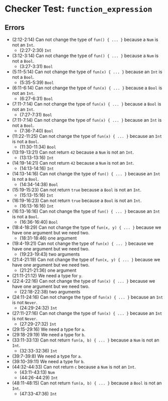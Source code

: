 # Checker Test: `function_expression`

## Errors
- (2:12-2:14) Can not change the type of `fun() { ... }` because a `Num` is not an `Int`.
  - (2:27-2:30) `Int`
- (3:12-3:14) Can not change the type of `fun() { ... }` because a `Num` is not a `Bool`.
  - (3:27-3:31) `Bool`
- (5:11-5:14) Can not change the type of `fun(x) { ... }` because an `Int` is not a `Bool`.
  - (5:35-5:39) `Bool`
- (6:11-6:14) Can not change the type of `fun(x) { ... }` because a `Bool` is not an `Int`.
  - (6:27-6:31) `Bool`
- (7:11-7:14) Can not change the type of `fun(x) { ... }` because a `Bool` is not an `Int`.
  - (7:27-7:31) `Bool`
- (7:11-7:14) Can not change the type of `fun(x) { ... }` because an `Int` is not a `Bool`.
  - (7:36-7:40) `Bool`
- (11:22-11:25) Can not change the type of `fun(x) { ... }` because an `Int` is not a `Bool`.
  - (11:30-11:34) `Bool`
- (13:19-13:21) Can not return `42` because a `Num` is not an `Int`.
  - (13:13-13:16) `Int`
- (14:19-14:21) Can not return `42` because a `Num` is not an `Int`.
  - (14:13-14:16) `Int`
- (14:13-14:16) Can not change the type of `fun() { ... }` because an `Int` is not a `Bool`.
  - (14:34-14:38) `Bool`
- (15:19-15:23) Can not return `true` because a `Bool` is not an `Int`.
  - (15:13-15:16) `Int`
- (16:19-16:23) Can not return `true` because a `Bool` is not an `Int`.
  - (16:13-16:16) `Int`
- (16:13-16:16) Can not change the type of `fun() { ... }` because an `Int` is not a `Bool`.
  - (16:36-16:40) `Bool`
- (18:4-18:29) Can not change the type of `fun(x, y) { ... }` because we have one argument but we need two.
  - (18:31-18:46) one argument
- (19:4-19:21) Can not change the type of `fun(x) { ... }` because we have one argument but we need two.
  - (19:23-19:43) two arguments
- (21:4-21:19) Can not change the type of `fun(x, y) { ... }` because we have one argument but we need two.
  - (21:21-21:36) one argument
- (21:11-21:12) We need a type for `y`.
- (22:4-22:16) Can not change the type of `fun(x) { ... }` because we have one argument but we need two.
  - (22:18-22:38) two arguments
- (24:11-24:16) Can not change the type of `fun(x) { ... }` because an `Int` is not `Never`.
  - (24:29-24:32) `Int`
- (27:11-27:16) Can not change the type of `fun(x) { ... }` because an `Int` is not `Never`.
  - (27:29-27:32) `Int`
- (29:15-29:16) We need a type for `a`.
- (29:18-29:19) We need a type for `b`.
- (33:11-33:13) Can not return `fun(a, b) { ... }` because a `Num` is not an `Int`.
  - (32:33-32:36) `Int`
- (39:7-39:8) We need a type for `a`.
- (39:10-39:11) We need a type for `b`.
- (44:32-44:33) Can not return `c` because a `Num` is not an `Int`.
  - (43:11-43:13) `Num`
  - (44:26-44:29) `Int`
- (48:11-48:15) Can not return `fun(a, b) { ... }` because a `Bool` is not an `Int`.
  - (47:33-47:36) `Int`
